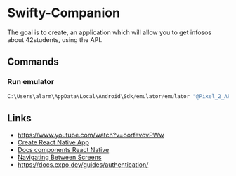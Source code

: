 # Swifty-Companion

The goal is to create, an application which will allow you to get infosos about 42students, using the API.

## Commands
### Run emulator
```powershell
C:\Users\alarm\AppData\Local\Android\Sdk/emulator/emulator "@Pixel_2_API_30"
```

## Links
- https://www.youtube.com/watch?v=oorfevovPWw
- [Create React Native App](https://github.com/expo/create-react-native-app)
- [Docs components React Native](https://reactnative.dev/docs/components-and-apis)
- [Navigating Between Screens](https://reactnative.dev/docs/navigation)
- https://docs.expo.dev/guides/authentication/